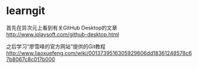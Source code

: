 # learngit

首先在异次元上看到有关GitHub Desktop的文章
http://www.iplaysoft.com/github-desktop.html

之后学习“廖雪峰的官方网站”提供的Git教程
http://www.liaoxuefeng.com/wiki/0013739516305929606dd18361248578c67b8067c8c017b000
